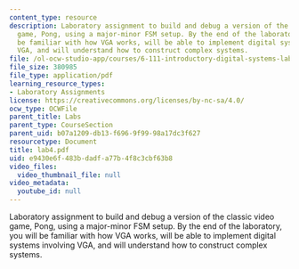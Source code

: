 ```yaml
---
content_type: resource
description: Laboratory assignment to build and debug a version of the classic video
  game, Pong, using a major-minor FSM setup. By the end of the laboratory, you will
  be familiar with how VGA works, will be able to implement digital systems involving
  VGA, and will understand how to construct complex systems.
file: /ol-ocw-studio-app/courses/6-111-introductory-digital-systems-laboratory-spring-2006/e9430e6f483bdadfa77b4f8c3cbf63b8_lab4.pdf
file_size: 380985
file_type: application/pdf
learning_resource_types:
- Laboratory Assignments
license: https://creativecommons.org/licenses/by-nc-sa/4.0/
ocw_type: OCWFile
parent_title: Labs
parent_type: CourseSection
parent_uid: b07a1209-db13-f696-9f99-98a17dc3f627
resourcetype: Document
title: lab4.pdf
uid: e9430e6f-483b-dadf-a77b-4f8c3cbf63b8
video_files:
  video_thumbnail_file: null
video_metadata:
  youtube_id: null
---
```

Laboratory assignment to build and debug a version of the classic video game, Pong, using a major-minor FSM setup. By the end of the laboratory, you will be familiar with how VGA works, will be able to implement digital systems involving VGA, and will understand how to construct complex systems.